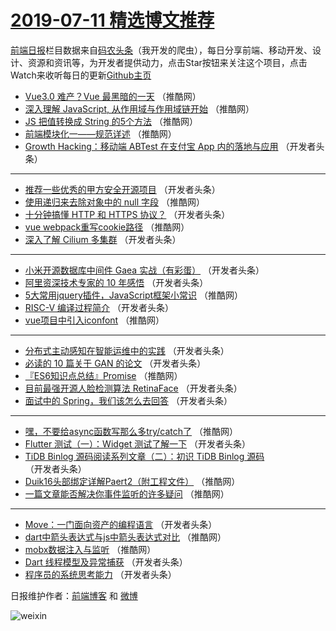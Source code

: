 # [2019-07-11 精选博文推荐](https://toutiao.qdkfweb.cn/date/2019/07/11)

[前端日报](https://qdkfweb.cn/c/news)栏目数据来自[码农头条](https://toutiao.qdkfweb.cn/)（我开发的爬虫），每日分享前端、移动开发、设计、资源和资讯等，为开发者提供动力，点击Star按钮来关注这个项目，点击Watch来收听每日的更新[Github主页](https://github.com/kujian/frontendDaily)
* [Vue3.0 难产？Vue 最黑暗的一天](https://toutiao.qdkfweb.cn/118031.html) （推酷网）
* [深入理解 JavaScript, 从作用域与作用域链开始](https://toutiao.qdkfweb.cn/118035.html) （推酷网）
* [JS 把值转换成 String 的5个方法](https://toutiao.qdkfweb.cn/118013.html) （推酷网）
* [前端模块化一——规范详述](https://toutiao.qdkfweb.cn/118019.html) （推酷网）
* [Growth Hacking：移动端 ABTest 在支付宝 App 内的落地与应用](https://toutiao.qdkfweb.cn/117986.html) （开发者头条）

***
* [推荐一些优秀的甲方安全开源项目](https://toutiao.qdkfweb.cn/117968.html) （开发者头条）
* [使用递归来去除对象中的 null 字段](https://toutiao.qdkfweb.cn/118017.html) （推酷网）
* [十分钟搞懂 HTTP 和 HTTPS 协议？](https://toutiao.qdkfweb.cn/117936.html) （开发者头条）
* [vue webpack重写cookie路径](https://toutiao.qdkfweb.cn/118022.html) （推酷网）
* [深入了解 Cilium 多集群](https://toutiao.qdkfweb.cn/117981.html) （开发者头条）

***
* [小米开源数据库中间件 Gaea 实战（有彩蛋）](https://toutiao.qdkfweb.cn/117963.html) （开发者头条）
* [阿里资深技术专家的 10 年感悟](https://toutiao.qdkfweb.cn/117965.html) （开发者头条）
* [5大常用jquery插件，JavaScript框架小常识](https://toutiao.qdkfweb.cn/118026.html) （推酷网）
* [RISC-V 编译过程简介](https://toutiao.qdkfweb.cn/117947.html) （开发者头条）
* [vue项目中引入iconfont](https://toutiao.qdkfweb.cn/118005.html) （推酷网）

***
* [分布式主动感知在智能运维中的实践](https://toutiao.qdkfweb.cn/117967.html) （开发者头条）
* [必读的 10 篇关于 GAN 的论文](https://toutiao.qdkfweb.cn/117988.html) （开发者头条）
* [『ES6知识点总结』Promise](https://toutiao.qdkfweb.cn/118009.html) （推酷网）
* [目前最强开源人脸检测算法 RetinaFace](https://toutiao.qdkfweb.cn/117930.html) （开发者头条）
* [面试中的 Spring，我们该怎么去回答](https://toutiao.qdkfweb.cn/117989.html) （开发者头条）

***
* [嘿，不要给async函数写那么多try/catch了](https://toutiao.qdkfweb.cn/118014.html) （推酷网）
* [Flutter 测试（一）：Widget 测试了解一下](https://toutiao.qdkfweb.cn/117993.html) （开发者头条）
* [TiDB Binlog 源码阅读系列文章（二）：初识 TiDB Binlog 源码](https://toutiao.qdkfweb.cn/117997.html) （开发者头条）
* [Duik16头部绑定详解Paert2（附工程文件）](https://toutiao.qdkfweb.cn/118000.html) （推酷网）
* [一篇文章能否解决你事件监听的许多疑问](https://toutiao.qdkfweb.cn/118001.html) （推酷网）

***
* [Move：一门面向资产的编程语言](https://toutiao.qdkfweb.cn/117962.html) （开发者头条）
* [dart中箭头表达式与js中箭头表达式对比](https://toutiao.qdkfweb.cn/118002.html) （推酷网）
* [mobx数据注入与监听](https://toutiao.qdkfweb.cn/118023.html) （推酷网）
* [Dart 线程模型及异常捕获](https://toutiao.qdkfweb.cn/117982.html) （开发者头条）
* [程序员的系统思考能力](https://toutiao.qdkfweb.cn/117944.html) （开发者头条）

日报维护作者：[前端博客](https://qdkfweb.cn/) 和 [微博](https://qdkfweb.cn/go/weibo)

![weixin](https://user-images.githubusercontent.com/3055447/38468989-651132ac-3b80-11e8-8e6b-15122322a9d7.png)